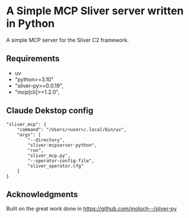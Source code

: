 # A Simple MCP Sliver server written in Python

A simple MCP server for the Sliver C2 framework. 

## Requirements
- uv
- "python>=3.10"
- "sliver-py>=0.0.19",
- "mcp[cli]>=1.2.0",

## Claude Dekstop config
```
"sliver_mcp": {
    "command": "/Users/<user>/.local/bin/uv",
    "args": [
        "--directory",
        "sliver-mcpserver-python",
        "run",
        "sliver_mcp.py",
        "--operator-config-file",
        "sliver_operator.cfg"
    ]
}
```

## Acknowledgments
Built on the great work done in https://github.com/moloch--/sliver-py
